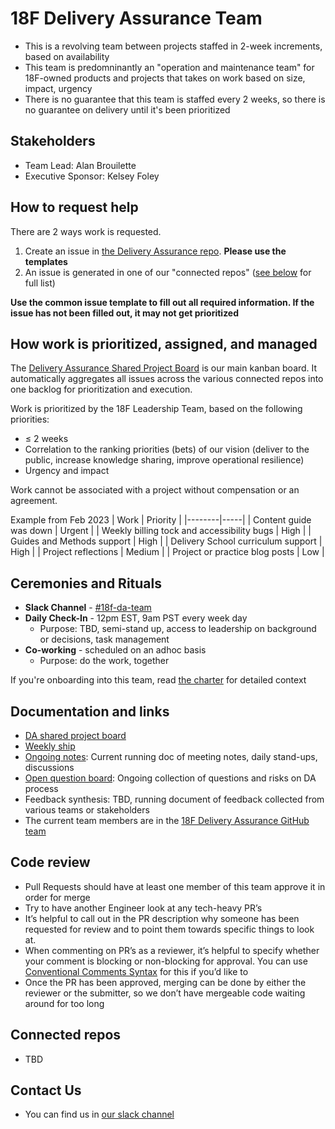 # 18F Delivery Assurance Team
- This is a revolving team between projects staffed in 2-week increments, based on availability
- This team is predomninantly an "operation and maintenance team" for 18F-owned products and projects that takes on work based on size, impact, urgency
- There is no guarantee that this team is staffed every 2 weeks, so there is no guarantee on delivery until it's been prioritized


## Stakeholders
- Team Lead: Alan Brouilette
- Executive Sponsor: Kelsey Foley

## How to request help
There are 2 ways work is requested.
1. Create an issue in [the Delivery Assurance repo](https://github.com/18F/delivery-assurance/issues). **Please use the templates**
2. An issue is generated in one of our "connected repos" ([see below](#connected-repos) for full list)

**Use the common issue template to fill out all required information. If the issue has not been filled out, it may not get prioritized**

## How work is prioritized, assigned, and managed
The [Delivery Assurance Shared Project Board](https://github.com/orgs/18F/projects/41) is our main kanban board. It automatically aggregates all issues across the various connected repos into one backlog for prioritization and execution.

Work is prioritized by the 18F Leadership Team, based on the following priorities:
- ≤ 2 weeks
- Correlation to the ranking priorities (bets) of our vision (deliver to the public, increase knowledge sharing, improve operational resilience)
- Urgency and impact

Work cannot be associated with a project without compensation or an agreement.

Example from Feb 2023
| Work | Priority |
|--------|-----|
| Content guide was down | Urgent |
| Weekly billing tock and accessibility bugs | High |
| Guides and Methods support | High |
| Delivery School curriculum support | High |
| Project reflections | Medium |
| Project or practice blog posts | Low |

## Ceremonies and Rituals

- **Slack Channel** - [#18f-da-team](https://gsa-tts.slack.com/archives/C04MSAWM2GM)
- **Daily Check-In** - 12pm EST, 9am PST every week day
  - Purpose: TBD, semi-stand up, access to leadership on background or
  decisions, task management
- **Co-working** - scheduled on an adhoc basis
  - Purpose: do the work, together

If you're onboarding into this team, read [the charter](https://github.com/18F/delivery-assurance/blob/main/docs/charter.md) for detailed context

## Documentation and links
- [DA shared project board](https://github.com/orgs/18F/projects/41)
- [Weekly ship](https://docs.google.com/document/d/1bJOvlXDplXl6Fjh9dWKENXCFaKzYCpJwEVYd-5B2bmc/edit?usp=sharing)
- [Ongoing notes](https://docs.google.com/document/d/1BcGjZjQs0IBm-LHaGp0Jj9LOBE9bUsAGuAYcoup05R0/edit?usp=sharing): Current running doc of meeting notes, daily stand-ups, discussions
- [Open question board](https://docs.google.com/spreadsheets/d/1J8cAcuE2zgpIFSJx_mKOjNmAcQGeYtQbz2vkTuqGI4U/edit?usp=share_link): Ongoing collection of questions and risks on DA process
- Feedback synthesis: TBD, running document of feedback collected from various teams or stakeholders
- The current team members are in the [18F Delivery Assurance GitHub team](https://github.com/orgs/18F/teams/18f-delivery-assurance/members)

## Code review
- Pull Requests should have at least one member of this team approve it in order for merge
- Try to have another Engineer look at any tech-heavy PR’s
- It’s helpful to call out in the PR description why someone has been requested for review and to point them towards specific things to look at. 
- When commenting on PR’s as a reviewer, it’s helpful to specify whether your comment is blocking or non-blocking for approval. You can use [Conventional Comments Syntax](https://conventionalcomments.org/) for this if you’d like to 
- Once the PR has been approved, merging can be done by either the reviewer or the submitter, so we don’t have mergeable code waiting around for too long

## Connected repos
- TBD

## Contact Us
- You can find us in [our slack channel](https://gsa-tts.slack.com/archives/C04MSAWM2GM)

